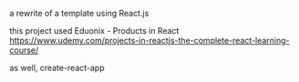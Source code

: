 a rewrite of a template using React.js

this project used Eduonix - Products in React https://www.udemy.com/projects-in-reactjs-the-complete-react-learning-course/

as well, create-react-app